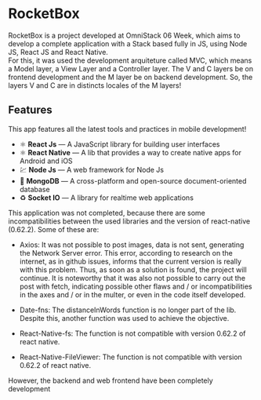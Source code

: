# RocketBox

RocketBox is a project developed at OmniStack 06 Week, which aims to develop a complete application with a Stack based fully in JS, using Node JS, React JS and React Native.
<br/>
For this, it was used the development arquiteture called MVC, which means a Model layer, a View Layer and a Controller layer. The V and C layers be on frontend development and the M layer be on backend development. So, the layers V and C are in distincts locales of the M layers!

## Features

This app features all the latest tools and practices in mobile development!

- ⚛️ **React Js** — A JavaScript library for building user interfaces
- ⚛️ **React Native** — A lib that provides a way to create native apps for Android and iOS
- 💹 **Node Js** — A web framework for Node Js
- 📄 **MongoDB** — A cross-platform and open-source document-oriented database
- ♻️ **Socket IO** — A library for realtime web applications 


This application was not completed, because there are some incompatibilities between the used libraries and the version of react-native (0.62.2).
Some of these are:

- Axios: It was not possible to post images, data is not sent, generating the Network Server error. This error, according to research on the internet, as in github issues, informs that the current version is really with this problem. Thus, as soon as a solution is found, the project will continue. It is noteworthy that it was also not possible to carry out the post with fetch, indicating possible other flaws and / or incompatibilities in the axes and / or in the multer, or even in the code itself developed.

- Date-fns: The distanceInWords function is no longer part of the lib. Despite this, another function was used to achieve the objective.

- React-Native-fs: The function is not compatible with version 0.62.2 of react native.

- React-Native-FileViewer: The function is not compatible with version 0.62.2 of react native.


However, the backend and web frontend have been completely development
